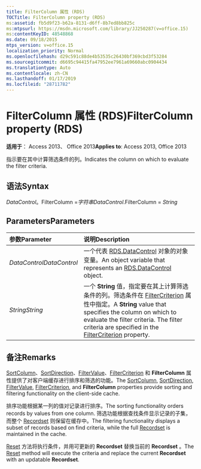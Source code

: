 ```yaml
---
title: FilterColumn 属性 (RDS)
TOCTitle: FilterColumn property (RDS)
ms:assetid: fb5d9f23-b62a-8131-d6ff-8b7ed8bb825c
ms:mtpsurl: https://msdn.microsoft.com/library/JJ250287(v=office.15)
ms:contentKeyID: 48548868
ms.date: 09/18/2015
mtps_version: v=office.15
localization_priority: Normal
ms.openlocfilehash: d29c591c88de4b53535c26430bf369cbd3f53284
ms.sourcegitcommit: d6695c94415fa47952ee7961a69660abc0904434
ms.translationtype: Auto
ms.contentlocale: zh-CN
ms.lasthandoff: 01/17/2019
ms.locfileid: "28711782"
---
```

# <a name="filtercolumn-property-rds"></a><span data-ttu-id="fb5b0-102">FilterColumn 属性 (RDS)</span><span class="sxs-lookup"><span data-stu-id="fb5b0-102">FilterColumn property (RDS)</span></span>

<span data-ttu-id="fb5b0-103">**适用于**： Access 2013、 Office 2013</span><span class="sxs-lookup"><span data-stu-id="fb5b0-103">**Applies to**: Access 2013, Office 2013</span></span>

<span data-ttu-id="fb5b0-104">指示要在其中计算筛选条件的列。</span><span class="sxs-lookup"><span data-stu-id="fb5b0-104">Indicates the column on which to evaluate the filter criteria.</span></span>

## <a name="syntax"></a><span data-ttu-id="fb5b0-105">语法</span><span class="sxs-lookup"><span data-stu-id="fb5b0-105">Syntax</span></span>

<span data-ttu-id="fb5b0-106">*DataControl*。FilterColumn =*字符串*</span><span class="sxs-lookup"><span data-stu-id="fb5b0-106">*DataControl*.FilterColumn = *String*</span></span>

## <a name="parameters"></a><span data-ttu-id="fb5b0-107">Parameters</span><span class="sxs-lookup"><span data-stu-id="fb5b0-107">Parameters</span></span>

|<span data-ttu-id="fb5b0-108">参数</span><span class="sxs-lookup"><span data-stu-id="fb5b0-108">Parameter</span></span>|<span data-ttu-id="fb5b0-109">说明</span><span class="sxs-lookup"><span data-stu-id="fb5b0-109">Description</span></span>|
|:--------|:----------|
|<span data-ttu-id="fb5b0-110">*DataControl*</span><span class="sxs-lookup"><span data-stu-id="fb5b0-110">*DataControl*</span></span> |<span data-ttu-id="fb5b0-111">一个代表 [RDS.DataControl](datacontrol-object-rds.md) 对象的对象变量。</span><span class="sxs-lookup"><span data-stu-id="fb5b0-111">An object variable that represents an [RDS.DataControl](datacontrol-object-rds.md) object.</span></span>|
|<span data-ttu-id="fb5b0-112">*String*</span><span class="sxs-lookup"><span data-stu-id="fb5b0-112">*String*</span></span> |<span data-ttu-id="fb5b0-p101">一个 **String** 值，指定要在其上计算筛选条件的列。筛选条件在 [FilterCriterion](filtercriterion-property-rds.md) 属性中指定。</span><span class="sxs-lookup"><span data-stu-id="fb5b0-p101">A **String** value that specifies the column on which to evaluate the filter criteria. The filter criteria are specified in the [FilterCriterion](filtercriterion-property-rds.md) property.</span></span>|

## <a name="remarks"></a><span data-ttu-id="fb5b0-115">备注</span><span class="sxs-lookup"><span data-stu-id="fb5b0-115">Remarks</span></span>

<span data-ttu-id="fb5b0-116">[SortColumn](sortcolumn-property-rds.md)、[SortDirection](sortdirection-property-rds.md)、[FilterValue](filtervalue-property-rds.md)、[FilterCriterion](filtercriterion-property-rds.md) 和 **FilterColumn** 属性提供了对客户端缓存进行排序和筛选的功能。</span><span class="sxs-lookup"><span data-stu-id="fb5b0-116">The [SortColumn](sortcolumn-property-rds.md), [SortDirection](sortdirection-property-rds.md), [FilterValue](filtervalue-property-rds.md), [FilterCriterion](filtercriterion-property-rds.md), and **FilterColumn** properties provide sorting and filtering functionality on the client-side cache.</span></span> 

<span data-ttu-id="fb5b0-117">排序功能根据某一列的值对记录进行排序。</span><span class="sxs-lookup"><span data-stu-id="fb5b0-117">The sorting functionality orders records by values from one column.</span></span> <span data-ttu-id="fb5b0-118">筛选功能根据查找条件显示记录的子集，而整个 [Recordset](recordset-object-ado.md) 则保留在缓存中。</span><span class="sxs-lookup"><span data-stu-id="fb5b0-118">The filtering functionality displays a subset of records based on find criteria, while the full [Recordset](recordset-object-ado.md) is maintained in the cache.</span></span> 

<span data-ttu-id="fb5b0-119">[Reset](reset-method-rds.md) 方法将执行条件，并用可更新的 **Recordset** 替换当前的 **Recordset** 。</span><span class="sxs-lookup"><span data-stu-id="fb5b0-119">The [Reset](reset-method-rds.md) method will execute the criteria and replace the current **Recordset** with an updatable **Recordset**.</span></span>

